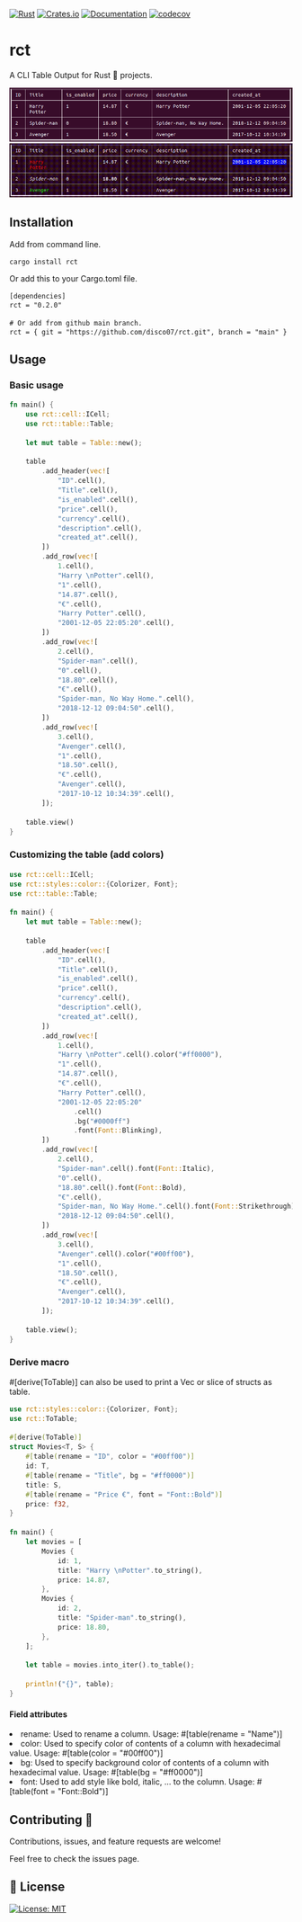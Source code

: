 [![Rust](https://github.com/disco07/rct/actions/workflows/rust.yml/badge.svg?branch=main)](https://github.com/disco07/rct/actions/workflows/rust.yml)
[![Crates.io](https://img.shields.io/crates/v/rct.svg)](https://crates.io/crates/rct)
[![Documentation](https://docs.rs/rct/badge.svg)](https://docs.rs/rct/)
[![codecov](https://codecov.io/gh/disco07/rct/branch/main/graph/badge.svg)](https://codecov.io/gh/disco07/rct)
# rct
A CLI Table Output for Rust 🦀 projects.

![Basic table](rct/images/basic.png)
![Color table](rct/images/color_table.gif)

## Installation
Add from command line.
```
cargo install rct
```
Or add this to your Cargo.toml file.
```
[dependencies]
rct = "0.2.0"

# Or add from github main branch.
rct = { git = "https://github.com/disco07/rct.git", branch = "main" }

```

## Usage
### Basic usage
```rust
fn main() {
    use rct::cell::ICell;
    use rct::table::Table;

    let mut table = Table::new();

    table
        .add_header(vec![
            "ID".cell(),
            "Title".cell(),
            "is_enabled".cell(),
            "price".cell(),
            "currency".cell(),
            "description".cell(),
            "created_at".cell(),
        ])
        .add_row(vec![
            1.cell(),
            "Harry \nPotter".cell(),
            "1".cell(),
            "14.87".cell(),
            "€".cell(),
            "Harry Potter".cell(),
            "2001-12-05 22:05:20".cell(),
        ])
        .add_row(vec![
            2.cell(),
            "Spider-man".cell(),
            "0".cell(),
            "18.80".cell(),
            "€".cell(),
            "Spider-man, No Way Home.".cell(),
            "2018-12-12 09:04:50".cell(),
        ])
        .add_row(vec![
            3.cell(),
            "Avenger".cell(),
            "1".cell(),
            "18.50".cell(),
            "€".cell(),
            "Avenger".cell(),
            "2017-10-12 10:34:39".cell(),
        ]);

    table.view()
}
```

### Customizing the table (add colors)
```rust
use rct::cell::ICell;
use rct::styles::color::{Colorizer, Font};
use rct::table::Table;

fn main() {
    let mut table = Table::new();

    table
        .add_header(vec![
            "ID".cell(),
            "Title".cell(),
            "is_enabled".cell(),
            "price".cell(),
            "currency".cell(),
            "description".cell(),
            "created_at".cell(),
        ])
        .add_row(vec![
            1.cell(),
            "Harry \nPotter".cell().color("#ff0000"),
            "1".cell(),
            "14.87".cell(),
            "€".cell(),
            "Harry Potter".cell(),
            "2001-12-05 22:05:20"
                .cell()
                .bg("#0000ff")
                .font(Font::Blinking),
        ])
        .add_row(vec![
            2.cell(),
            "Spider-man".cell().font(Font::Italic),
            "0".cell(),
            "18.80".cell().font(Font::Bold),
            "€".cell(),
            "Spider-man, No Way Home.".cell().font(Font::Strikethrough),
            "2018-12-12 09:04:50".cell(),
        ])
        .add_row(vec![
            3.cell(),
            "Avenger".cell().color("#00ff00"),
            "1".cell(),
            "18.50".cell(),
            "€".cell(),
            "Avenger".cell(),
            "2017-10-12 10:34:39".cell(),
        ]);

    table.view();
}

```

### Derive macro

#[derive(ToTable)] can also be used to print a Vec or slice of structs as table.
```rust
use rct::styles::color::{Colorizer, Font};
use rct::ToTable;

#[derive(ToTable)]
struct Movies<T, S> {
    #[table(rename = "ID", color = "#00ff00")]
    id: T,
    #[table(rename = "Title", bg = "#ff0000")]
    title: S,
    #[table(rename = "Price €", font = "Font::Bold")]
    price: f32,
}

fn main() {
    let movies = [
        Movies {
            id: 1,
            title: "Harry \nPotter".to_string(),
            price: 14.87,
        },
        Movies {
            id: 2,
            title: "Spider-man".to_string(),
            price: 18.80,
        },
    ];

    let table = movies.into_iter().to_table();

    println!("{}", table);
}
```
#### Field attributes
<li>rename: Used to rename a column. Usage: #[table(rename = "Name")]</li>
<li>color: Used to specify color of contents of a column with hexadecimal value. Usage: #[table(color = "#00ff00")]</li>
<li>bg: Used to specify background color of contents of a column with hexadecimal value. Usage: #[table(bg = "#ff0000")]</li>
<li>font: Used to add style like bold, italic, ... to the column. Usage: #[table(font = "Font::Bold")]</li>


## Contributing 🤝
Contributions, issues, and feature requests are welcome!

Feel free to check the issues page.

## 📝 License
[![License: MIT](https://img.shields.io/badge/License-MIT-yellow.svg)](https://opensource.org/licenses/MIT)
